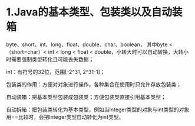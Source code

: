 # 1.Java的基本类型、包装类以及自动装箱
byte、short、int、long、float、double、char、boolean，
其中byte <（short=char）< int < long < float < double，小转大时可以自动转换，大转小时需要强制类型转化且可能丢失数据；

int：有符号的32位，范围[-2^31, 2^31-1]；

包装类的作用：方便对对象进行操作，各种集合在使用时只允许存放包装类；

自动装箱：把基本类型包装成包装类；方便包装类直接引用基本类型；

自动拆箱：把包装类转化为基本类型，例如当Integer类型的对象与int类型的对象用==比较时，会把Integer类型自动转化为int类型。
